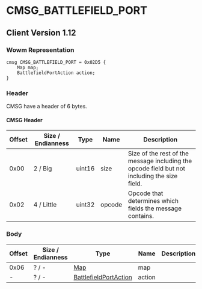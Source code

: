 # CMSG_BATTLEFIELD_PORT

## Client Version 1.12

### Wowm Representation
```rust,ignore
cmsg CMSG_BATTLEFIELD_PORT = 0x02D5 {
    Map map;
    BattlefieldPortAction action;
}
```
### Header

CMSG have a header of 6 bytes.

#### CMSG Header

| Offset | Size / Endianness | Type   | Name   | Description |
| ------ | ----------------- | ------ | ------ | ----------- |
| 0x00   | 2 / Big           | uint16 | size   | Size of the rest of the message including the opcode field but not including the size field.|
| 0x02   | 4 / Little        | uint32 | opcode | Opcode that determines which fields the message contains.|

### Body

| Offset | Size / Endianness | Type | Name | Description | Comment |
| ------ | ----------------- | ---- | ---- | ----------- | ------- |
| 0x06 | ? / - | [Map](map.md) | map |  |  |
| - | ? / - | [BattlefieldPortAction](battlefieldportaction.md) | action |  |  |

